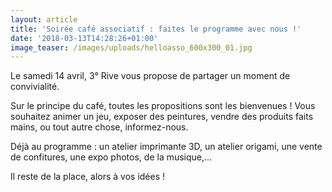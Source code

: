 ```yaml
---
layout: article
title: 'Soirée café associatif : faites le programme avec nous !'
date: '2018-03-13T14:28:26+01:00'
image_teaser: /images/uploads/helloasso_600x300_01.jpg
---
```

Le samedi 14 avril, 3° Rive vous propose de partager un moment de convivialité.



Sur le principe du café, toutes les propositions sont les bienvenues ! Vous souhaitez animer un jeu, exposer des peintures, vendre des produits faits mains, ou tout autre chose, informez-nous.



Déjà au programme : un atelier imprimante 3D, un atelier origami, une vente de confitures, une expo photos, de la musique,...



Il reste de la place, alors à vos idées !
